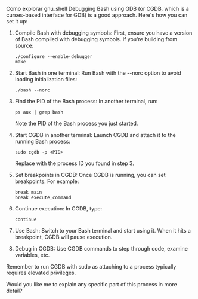 Como explorar gnu_shell
Debugging Bash using GDB (or CGDB, which is a curses-based interface for GDB) is a good approach. Here's how you can set it up:

1. Compile Bash with debugging symbols:
   First, ensure you have a version of Bash compiled with debugging symbols. If you're building from source:

   ```
   ./configure --enable-debugger
   make
   ```

2. Start Bash in one terminal:
   Run Bash with the --norc option to avoid loading initialization files:

   ```
   ./bash --norc
   ```

3. Find the PID of the Bash process:
   In another terminal, run:

   ```
   ps aux | grep bash
   ```
   Note the PID of the Bash process you just started.

4. Start CGDB in another terminal:
   Launch CGDB and attach it to the running Bash process:

   ```
   sudo cgdb -p <PID>
   ```
   Replace <PID> with the process ID you found in step 3.

5. Set breakpoints in CGDB:
   Once CGDB is running, you can set breakpoints. For example:

   ```
   break main
   break execute_command
   ```

6. Continue execution:
   In CGDB, type:

   ```
   continue
   ```

7. Use Bash:
   Switch to your Bash terminal and start using it. When it hits a breakpoint, CGDB will pause execution.

8. Debug in CGDB:
   Use CGDB commands to step through code, examine variables, etc.

Remember to run CGDB with sudo as attaching to a process typically requires elevated privileges.

Would you like me to explain any specific part of this process in more detail?

